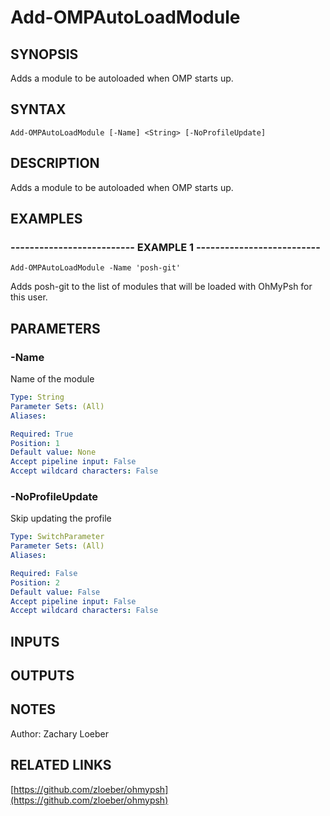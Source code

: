﻿---
external help file: OhMyPsh-help.xml
Module Name: OhMyPsh
online version: https://github.com/zloeber/ohmypsh
schema: 2.0.0
---

# Add-OMPAutoLoadModule

## SYNOPSIS
Adds a module to be autoloaded when OMP starts up.

## SYNTAX

```
Add-OMPAutoLoadModule [-Name] <String> [-NoProfileUpdate]
```

## DESCRIPTION
Adds a module to be autoloaded when OMP starts up.

## EXAMPLES

### -------------------------- EXAMPLE 1 --------------------------
```
Add-OMPAutoLoadModule -Name 'posh-git'
```

Adds posh-git to the list of modules that will be loaded with OhMyPsh for this user.

## PARAMETERS

### -Name
Name of the module

```yaml
Type: String
Parameter Sets: (All)
Aliases: 

Required: True
Position: 1
Default value: None
Accept pipeline input: False
Accept wildcard characters: False
```

### -NoProfileUpdate
Skip updating the profile

```yaml
Type: SwitchParameter
Parameter Sets: (All)
Aliases: 

Required: False
Position: 2
Default value: False
Accept pipeline input: False
Accept wildcard characters: False
```

## INPUTS

## OUTPUTS

## NOTES
Author: Zachary Loeber

## RELATED LINKS

[https://github.com/zloeber/ohmypsh](https://github.com/zloeber/ohmypsh)

